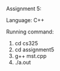 Assignment 5:

Language: C++

Running command:
1. cd cs325
2. cd assignment5
3. g++ mst.cpp
4. ./a.out
